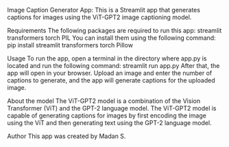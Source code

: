 Image Caption Generator App:
This is a Streamlit app that generates captions for images using the ViT-GPT2 image captioning model.

Requirements
The following packages are required to run this app:
streamlit
transformers
torch
PIL
You can install them using the following command:
pip install streamlit transformers torch Pillow

Usage
To run the app, open a terminal in the directory where app.py is located and run the following command:
streamlit run app.py
After that, the app will open in your browser. Upload an image and enter the number of captions to generate, and the app will generate captions for the uploaded image.

About the model
The ViT-GPT2 model is a combination of the Vision Transformer (ViT) and the GPT-2 language model. The ViT-GPT2 model is capable of generating captions for images by first encoding the image using the ViT and then generating text using the GPT-2 language model.

Author
This app was created by Madan S.

